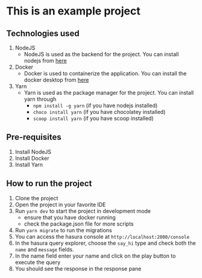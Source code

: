 # This is an example project 

## Technologies used

1. NodeJS
    - NodeJS is used as the backend for the project. You can install nodejs from [here](https://nodejs.org/en/download/)
2. Docker 
    - Docker is used to containerize the application. You can install the docker desktop from [here](https://www.docker.com/products/docker-desktop)
3. Yarn 
    - Yarn is used as the package manager for the project. You can install yarn through 
        - `npm install -g yarn` (if you have nodejs installed)
        - `choco install yarn` (if you have chocolatey installed)
        - `scoop install yarn` (if you have scoop installed)

## Pre-requisites

1. Install NodeJS
2. Install Docker
3. Install Yarn

## How to run the project

1. Clone the project
2. Open the project in your favorite IDE
3. Run `yarn dev` to start the project in development mode 
    - ensure that you have docker running
    - check the package.json file for more scripts
4. Run `yarn migrate` to run the migrations 
5. You can access the hasura console at `http://localhost:2000/console`
6. In the hasura query explorer, choose the `say_hi` type and check both the `name` and `message` fields.
7. In the name field enter your name and click on the play button to execute the query
8. You should see the response in the response pane